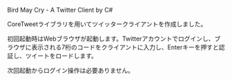 Bird May Cry - A Twitter Client by C#

CoreTweetライブラリを用いてツイッタークライアントを作成しました。

初回起動時はWebブラウザが起動します。Twitterアカウントでログインし、ブラウザに表示される7桁のコードをクライアントに入力し、Enterキーを押すと認証し、ツイートをロードします。

次回起動からログイン操作は必要ありません。